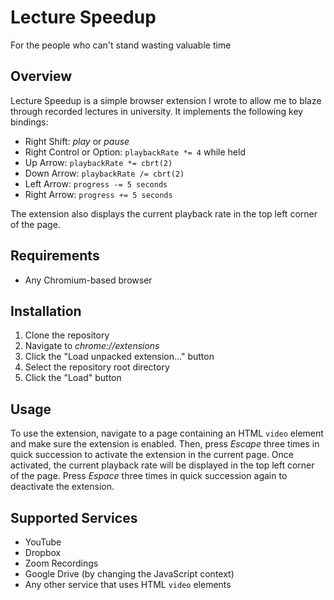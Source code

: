 # Lecture Speedup

For the people who can't stand wasting valuable time

## Overview

Lecture Speedup is a simple browser extension I wrote to allow me to blaze through recorded lectures in university. It implements the following key bindings:

- Right Shift: _play_ or _pause_
- Right Control or Option: `playbackRate *= 4` while held
- Up Arrow: `playbackRate *= cbrt(2)`
- Down Arrow: `playbackRate /= cbrt(2)`
- Left Arrow: `progress -= 5 seconds`
- Right Arrow: `progress += 5 seconds`

The extension also displays the current playback rate in the top left corner of the page.

## Requirements

- Any Chromium-based browser

## Installation

1. Clone the repository
2. Navigate to _chrome://extensions_
3. Click the "Load unpacked extension..." button
4. Select the repository root directory
5. Click the "Load" button

## Usage

To use the extension, navigate to a page containing an HTML `video` element and make sure the extension is enabled. Then, press _Escape_ three times in quick succession to activate the extension in the current page. Once activated, the current playback rate will be displayed in the top left corner of the page. Press _Espace_ three times in quick succession again to deactivate the extension.

## Supported Services

- YouTube
- Dropbox
- Zoom Recordings
- Google Drive (by changing the JavaScript context)
- Any other service that uses HTML `video` elements
